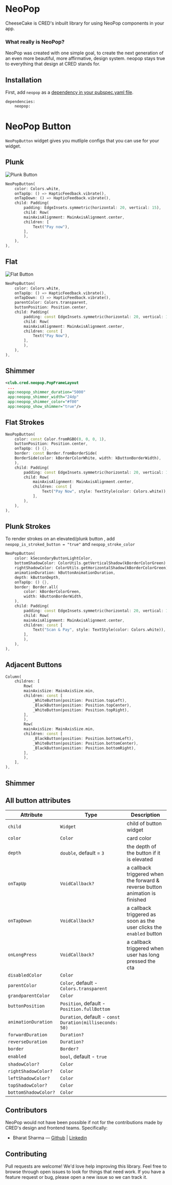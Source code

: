 # NeoPop
CheeseCake is CRED's inbuilt library for using NeoPop components in your app.

### What really is NeoPop? 
NeoPop was created with one simple goal, to create the next generation of an even more beautiful, more affirmative, design system. neopop stays true to everything that design at CRED stands for.

## Installation
First, add `neopop` as a [dependency in your pubspec.yaml file](https://flutter.dev/using-packages/).

```  
dependencies:
    neopop:
```  

# NeoPop Button
`NeoPopButton` widget gives you mutliple configs that you can use for your widget.

## Plunk
![Plunk Button](/assets/neopop_plunk.jpg "Plunk Button")

``` dart
NeoPopButton(
    color: Colors.white,
    onTapUp: () => HapticFeedback.vibrate(),
    onTapDown: () => HapticFeedback.vibrate(),
    child: Padding(
        padding: EdgeInsets.symmetric(horizontal: 20, vertical: 15),
        child: Row(
        mainAxisAlignment: MainAxisAlignment.center,
        children: [
            Text("Pay now"),
        ],
        ),
    ),
),
```

## Flat
![Flat Button](/assets/neopop_flat.jpg "Flat Button")

``` dart
NeoPopButton(
    color: Colors.white,
    onTapUp: () => HapticFeedback.vibrate(),
    onTapDown: () => HapticFeedback.vibrate(),
    parentColor: Colors.transparent,
    buttonPosition: Position.center,
    child: Padding(
        padding: const EdgeInsets.symmetric(horizontal: 20, vertical: 15),
        child: Row(
        mainAxisAlignment: MainAxisAlignment.center,
        children: const [
            Text("Pay Now"),
        ],
        ),
    ),
),
```

## Shimmer

```xml  
<club.cred.neopop.PopFrameLayout    
 ...  
 app:neopop_shimmer_duration="5000" 
 app:neopop_shimmer_width="24dp"    
 app:neopop_shimmer_color="#f00"    
 app:neopop_show_shimmer="true"/>  
 ```  
## Flat Strokes
```dart
NeoPopButton(
    color: const Color.fromRGBO(0, 0, 0, 1),
    buttonPosition: Position.center,
    onTapUp: () {},
    border: const Border.fromBorderSide(
    BorderSide(color: kBorderColorWhite, width: kButtonBorderWidth),
    ),
    child: Padding(
        padding: const EdgeInsets.symmetric(horizontal: 20, vertical: 15),
        child: Row(
            mainAxisAlignment: MainAxisAlignment.center,
            children: const [
                Text("Pay Now", style: TextStyle(color: Colors.white)),
            ],
        ),
    ),
),
```

## Plunk Strokes
To render strokes on an elevated/plunk button , add
`neopop_is_stroked_button = "true"` and `neopop_stroke_color`
```dart
NeoPopButton(
    color: kSecondaryButtonLightColor,
    bottomShadowColor: ColorUtils.getVerticalShadow(kBorderColorGreen).toColor(),
    rightShadowColor: ColorUtils.getHorizontalShadow(kBorderColorGreen).toColor(),
    animationDuration: kButtonAnimationDuration,
    depth: kButtonDepth,
    onTapUp: () {},
    border: Border.all(
        color: kBorderColorGreen,
        width: kButtonBorderWidth,
    ),
    child: Padding(
        padding: const EdgeInsets.symmetric(horizontal: 20, vertical: 15),
        child: Row(
        mainAxisAlignment: MainAxisAlignment.center,
        children: const [
            Text("Scan & Pay", style: TextStyle(color: Colors.white)),
        ],
        ),
    ),
),
```  

## Adjacent Buttons
```dart
Column(
    children: [
        Row(
        mainAxisSize: MainAxisSize.min,
        children: const [
            _WhiteButton(position: Position.topLeft),
            _BlackButton(position: Position.topCenter),
            _WhiteButton(position: Position.topRight),
        ],
        ),
        Row(
        mainAxisSize: MainAxisSize.min,
        children: const [
            _BlackButton(position: Position.bottomLeft),
            _WhiteButton(position: Position.bottomCenter),
            _BlackButton(position: Position.bottomRight),
        ],
        ),
    ],
),
```

## Shimmer


## All button attributes
| Attribute | Type | Description |  
|--|--|--|  
|`child` | `Widget` | child of button widget |
|`color` |  `Color` | card color |
| `depth` |  `double`, default = `3` | the depth of the button if it is elevated |
| `onTapUp` |  `VoidCallback?` | a callback triggered when the forward & reverse button animation is finished |
| `onTapDown` |  `VoidCallback?` | a callback triggered as soon as the user clicks the `enabled` button |
| `onLongPress` |  `VoidCallback?` | a callback triggered when user has long pressed the cta |
| `disabledColor` |  `Color` |  |
| `parentColor` |  `Color`, default - `Colors.transparent`|  |
| `grandparentColor` |  `Color` |  |
| `buttonPosition` |  `Position`, default - `Position.fullBottom` |  |
| `animationDuration` |  `Duration`, default - `const Duration(milliseconds: 50)` |  |
| `forwardDuration` |  `Duration?` |  |
| `reverseDuration` |  `Duration?` |  |
| `border` |  `Border?` |  |
| `enabled` |  `bool`, default - `true` |  |
| `shadowColor?` |  `Color` |  |
| `rightShadowColor?` |  `Color` |  |
| `leftShadowColor?` |  `Color` |  |
| `topShadowColor?` |  `Color` |  |
| `bottomShadowColor?` |  `Color` |  |


## Contributors

NeoPop would not have been possible if not for the contributions made by CRED's design and frontend teams. Specifically:
- Bharat Sharma — [Github](https://github.com/bharat-1809) | [Linkedin](https://in.linkedin.com/in/bharat-sharma-1809)

## Contributing

Pull requests are welcome! We'd love help improving this library. Feel free to browse through open issues to look for things that need work. If you have a feature request or bug, please open a new issue so we can track it.
